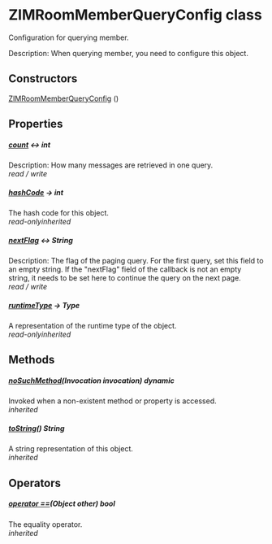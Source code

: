 


# ZIMRoomMemberQueryConfig class









<p>Configuration for querying member.</p>
<p>Description: When querying member, you need to configure this object.</p>




## Constructors

[ZIMRoomMemberQueryConfig](../zego_uikit_prebuilt_live_audio_room/ZIMRoomMemberQueryConfig/ZIMRoomMemberQueryConfig.md) ()

   


## Properties

##### [count](../zego_uikit_prebuilt_live_audio_room/ZIMRoomMemberQueryConfig/count.md) &#8596; int



Description: How many messages are retrieved in one query.  
_<span class="feature">read / write</span>_



##### [hashCode](../zego_uikit_prebuilt_live_audio_room/ZIMRoomMemberQueryConfig/hashCode.md) &#8594; int



The hash code for this object.  
_<span class="feature">read-only</span><span class="feature">inherited</span>_



##### [nextFlag](../zego_uikit_prebuilt_live_audio_room/ZIMRoomMemberQueryConfig/nextFlag.md) &#8596; String



Description: The flag of the paging query. For the first query, set this field to an empty string. If the "nextFlag" field of the callback is not an empty string, it needs to be set here to continue the query on the next page.  
_<span class="feature">read / write</span>_



##### [runtimeType](../zego_uikit_prebuilt_live_audio_room/ZIMRoomMemberQueryConfig/runtimeType.md) &#8594; Type



A representation of the runtime type of the object.  
_<span class="feature">read-only</span><span class="feature">inherited</span>_





## Methods

##### [noSuchMethod](../zego_uikit_prebuilt_live_audio_room/ZIMRoomMemberQueryConfig/noSuchMethod.md)(Invocation invocation) dynamic



Invoked when a non-existent method or property is accessed.  
_<span class="feature">inherited</span>_



##### [toString](../zego_uikit_prebuilt_live_audio_room/ZIMRoomMemberQueryConfig/toString.md)() String



A string representation of this object.  
_<span class="feature">inherited</span>_





## Operators

##### [operator ==](../zego_uikit_prebuilt_live_audio_room/ZIMRoomMemberQueryConfig/operator_equals.md)(Object other) bool



The equality operator.  
_<span class="feature">inherited</span>_















